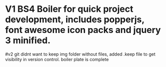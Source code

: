 # V1 BS4 Boiler for quick project development, includes popperjs, font awesome icon packs and jquery 3 minified.

#v2 git didnt want to keep img folder without files, added .keep file to get visibility in version control. boiler plate is complete 
